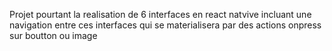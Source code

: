Projet pourtant la realisation de 6 interfaces en react natvive incluant une navigation entre ces interfaces qui se materialisera par des actions onpress sur boutton ou image
